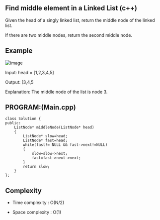 ## Find middle element in a Linked List (c++)

Given the head of a singly linked list, return the middle node of the linked list.

If there are two middle nodes, return the second middle node.
## Example
![image](https://github.com/user-attachments/assets/4e0f1891-8776-4cbb-940a-4c335eee060c)


Input: head = [1,2,3,4,5]

Output: [3,4,5

Explanation: The middle node of the list is node 3.

## PROGRAM:(Main.cpp)
```
class Solution {
public:
    ListNode* middleNode(ListNode* head) 
    {
        ListNode* slow=head;
        ListNode* fast=head;
        while(fast!= NULL && fast->next!=NULL)
        {
            slow=slow->next;
            fast=fast->next->next;
        }
        return slow;
    }
};
```
## Complexity
- Time complexity : O(N/2)

- Space complexity : O(1)
